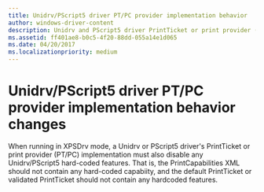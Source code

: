 ```yaml
---
title: Unidrv/PScript5 driver PT/PC provider implementation behavior
author: windows-driver-content
description: Unidrv and PScript5 driver PrintTicket or print provider (PT/PC) implementation behavior changes
ms.assetid: ff401ae8-b0c5-4f20-88dd-055a14e1d065
ms.date: 04/20/2017
ms.localizationpriority: medium
---
```


# Unidrv/PScript5 driver PT/PC provider implementation behavior changes


When running in XPSDrv mode, a Unidrv or PScript5 driver's PrintTicket or print provider (PT/PC) implementation must also disable any Unidrv/PScript5 hard-coded features. That is, the PrintCapabilities XML should not contain any hard-coded capabiity, and the default PrintTicket or validated PrintTicket should not contain any hardcoded features.

 

 



